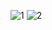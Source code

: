 ![1](https://github.com/KJY-kpu/Programmers/assets/81897584/64024667-f394-4fdd-a2b4-ed48378d0e48)
![2](https://github.com/KJY-kpu/Programmers/assets/81897584/983d224f-7646-4c34-9feb-b97c24d06c60)
